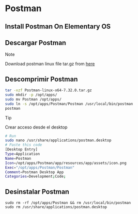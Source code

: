 # Postman

## Install Postman On Elementary OS

## Descargar Postman

> [!NOTE]
> Download postman linux file tar.gz from [here](https://www.postman.com/downloads/)

## Descomprimir Postman

```sh
tar -xzf Postman-linux-x64-7.32.0.tar.gz
sudo mkdir -p /opt/apps/
sudo mv Postman /opt/apps/
sudo ln -s /opt/apps/Postman/Postman /usr/local/bin/postman
postman
```

> [!TIP]
> Crear acceso desde el desktop

```sh
# Run
sudo nano /usr/share/applications/postman.desktop
# Paste this code
[Desktop Entry]
Type=Application
Name=Postman
Icon=/opt/apps/Postman/app/resources/app/assets/icon.png
Exec="/opt/apps/Postman/Postman"
Comment=Postman Desktop App
Categories=Development;Code;
```

## Desinstalar Postman

```shell
sudo rm -rf /opt/apps/Postman && rm /usr/local/bin/postman
sudo rm /usr/share/applications/postman.desktop
```

